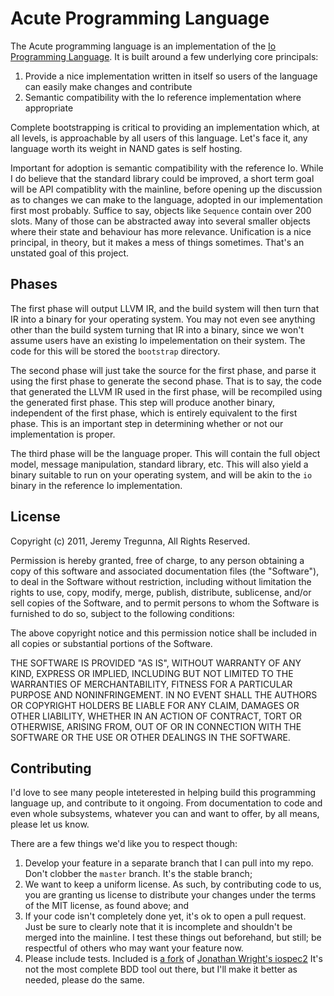 # Acute Programming Language

The Acute programming language is an implementation of the [Io Programming Language](http://iolanguage.com/). It is built around
a few underlying core principals:

1. Provide a nice implementation written in itself so users of the language can easily make changes and contribute
2. Semantic compatibility with the Io reference implementation where appropriate

Complete bootstrapping is critical to providing an implementation which, at all levels, is approachable by all users of this language.
Let's face it, any language worth its weight in NAND gates is self hosting.

Important for adoption is semantic compatibility with the reference Io. While I do believe that the standard library could be improved,
a short term goal will be API compatiblity with the mainline, before opening up the discussion as to changes we can make to the language,
adopted in our implementation first most probably. Suffice to say, objects like `Sequence` contain over 200 slots. Many of those can be
abstracted away into several smaller objects where their state and behaviour has more relevance. Unification is a nice principal, in
theory, but it makes a mess of things sometimes. That's an unstated goal of this project.

## Phases

The first phase will output LLVM IR, and the build system will then turn that IR into a binary for your operating system. You may not
even see anything other than the build system turning that IR into a binary, since we won't assume users have an existing Io
impelementation on their system. The code for this will be stored the `bootstrap` directory.

The second phase will just take the source for the first phase, and parse it using the first phase to generate the second phase. That is
to say, the code that generated the LLVM IR used in the first phase, will be recompiled using the generated first phase. This step will
produce another binary, independent of the first phase, which is entirely equivalent to the first phase. This is an important step in
determining whether or not our implementation is proper.

The third phase will be the language proper. This will contain the full object model, message manipulation, standard library, etc.
This will also yield a binary suitable to run on your operating system, and will be akin to the `io` binary in the reference Io
implementation.

## License

Copyright (c) 2011, Jeremy Tregunna, All Rights Reserved.

Permission is hereby granted, free of charge, to any person obtaining
a copy of this software and associated documentation files (the
"Software"), to deal in the Software without restriction, including
without limitation the rights to use, copy, modify, merge, publish,
distribute, sublicense, and/or sell copies of the Software, and to
permit persons to whom the Software is furnished to do so, subject to
the following conditions:

The above copyright notice and this permission notice shall be
included in all copies or substantial portions of the Software.

THE SOFTWARE IS PROVIDED "AS IS", WITHOUT WARRANTY OF ANY KIND,
EXPRESS OR IMPLIED, INCLUDING BUT NOT LIMITED TO THE WARRANTIES OF
MERCHANTABILITY, FITNESS FOR A PARTICULAR PURPOSE AND
NONINFRINGEMENT. IN NO EVENT SHALL THE AUTHORS OR COPYRIGHT HOLDERS BE
LIABLE FOR ANY CLAIM, DAMAGES OR OTHER LIABILITY, WHETHER IN AN ACTION
OF CONTRACT, TORT OR OTHERWISE, ARISING FROM, OUT OF OR IN CONNECTION
WITH THE SOFTWARE OR THE USE OR OTHER DEALINGS IN THE SOFTWARE.

## Contributing

I'd love to see many people inteterested in helping build this programming language up, and contribute to it ongoing. From documentation
to code and even whole subsystems, whatever you can and want to offer, by all means, please let us know.

There are a few things we'd like you to respect though:

1. Develop your feature in a separate branch that I can pull into my repo. Don't clobber the `master` branch. It's the stable branch;
2. We want to keep a uniform license. As such, by contributing code to us, you are granting us license to distribute your changes under
the terms of the MIT license, as found above; and
3. If your code isn't completely done yet, it's ok to open a pull request. Just be sure to clearly note that it is incomplete and
shouldn't be merged into the mainline. I test these things out beforehand, but still; be respectful of others who may want your feature
now.
4. Please include tests. Included is [a fork](https://github.com/jeremytregunna/iospec2) of [Jonathan Wright's iospec2](https://github.com/quag/iospec2)
It's not the most complete BDD tool out there, but I'll make it better as needed, please do the same.
